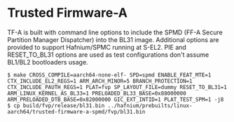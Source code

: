 # Trusted Firmware-A

TF-A is built with command line options to include the SPMD (FF-A Secure Partition Manager Dispatcher) into the BL31 image.
Additional options are provided to support Hafnium/SPMC running at S-EL2.
PIE and RESET_TO_BL31 options are used as test configurations don't assume BL1/BL2 bootloaders usage.

```
$ make CROSS_COMPILE=aarch64-none-elf- SPD=spmd ENABLE_FEAT_MTE=1 CTX_INCLUDE_EL2_REGS=1 ARM_ARCH_MINOR=5 BRANCH_PROTECTION=1 CTX_INCLUDE_PAUTH_REGS=1 PLAT=fvp SP_LAYOUT_FILE=dummy RESET_TO_BL31=1 ARM_LINUX_KERNEL_AS_BL33=1 PRELOADED_BL33_BASE=0x88000000 ARM_PRELOADED_DTB_BASE=0x82000000 GIC_EXT_INTID=1 PLAT_TEST_SPM=1 -j8
$ cp build/fvp/release/bl31.bin ../hafnium/prebuilts/linux-aarch64/trusted-firmware-a-spmd/fvp/bl31.bin
```
